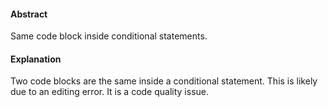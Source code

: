 #### Abstract
Same code block inside conditional statements.

#### Explanation
Two code blocks are the same inside a conditional statement. This is likely due to an editing error. It is a code quality issue.
